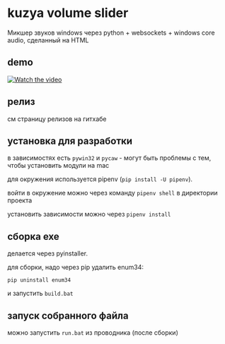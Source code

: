 # kuzya volume slider

Микшер звуков windows через python + websockets + windows core audio, сделанный на HTML

## demo

[![Watch the video](https://img.youtube.com/vi/3AZCA7A8h_g/maxresdefault.jpg)](https://youtu.be/3AZCA7A8h_g)

## релиз

см страницу релизов на гитхабе

## установка для разработки

в зависимостях есть `pywin32` и `pycaw` - могут быть проблемы с тем, чтобы установить модули на mac

для окружения используется pipenv (`pip install -U pipenv`).

войти в окружение можно через команду `pipenv shell` в директории проекта

установить зависимости можно через `pipenv install`

## сборка exe

делается через pyinstaller.

для сборки, надо через pip удалить enum34:

`pip uninstall enum34`

и запустить `build.bat`

## запуск собранного файла

можно запустить `run.bat` из проводника (после сборки)
